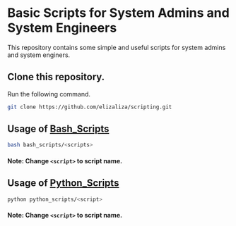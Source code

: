 # Basic Scripts for System Admins and System Engineers

This repository contains some simple and useful scripts for system admins and system enginers.

## Clone this repository.

Run the following command. 

```bash
git clone https://github.com/elizaliza/scripting.git
```

## Usage of [Bash_Scripts](bash_scripts)

```bash
bash bash_scripts/<scripts>
```
#### Note: Change ```<script>``` to script name.

## Usage of [Python_Scripts](python_scripts)

```bash
python python_scripts/<script>
```
#### Note: Change ```<script>``` to script name.